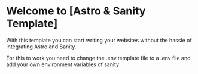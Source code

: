 # Welcome to [Astro & Sanity Template]

With this template you can start writing your websites without the hassle of integrating Astro and Sanity.

For this to work you need to change the .env.template file to a .env file and
add your own environment variables of sanity

